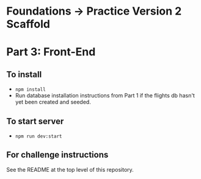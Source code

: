 # Foundations -> Practice Version 2 Scaffold
# Part 3: Front-End

## To install
- `npm install`
- Run database installation instructions from Part 1 if the flights db hasn't yet been created and seeded.

## To start server
- `npm run dev:start`

## For challenge instructions
See the README at the top level of this repository.
